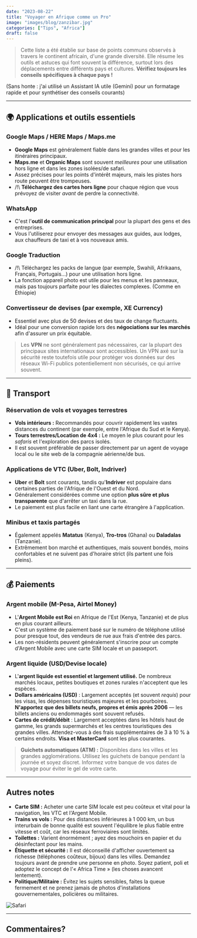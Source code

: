```yaml
---
date: "2023-08-22"
title: "Voyager en Afrique comme un Pro"
image: "images/blog/zanzibar.jpg"
categories: ["Tips", "Africa"]
draft: false
---
```


> Cette liste a été établie sur base de points communs observés à travers le continent africain, d'une grande diversité.
Elle résume les outils et astuces qui font souvent la différence, surtout lors des déplacements entre différents pays et cultures. **Vérifiez toujours les conseils spécifiques à chaque pays !**

(Sans honte : j'ai utilisé un Assistant IA utile (Gemini) pour un formatage rapide et pour synthétiser des conseils courants)

---

## 🌍 Applications et outils essentiels

### Google Maps / HERE Maps / Maps.me
- **Google Maps** est généralement fiable dans les grandes villes et pour les itinéraires principaux.
- **Maps.me** et **Organic Maps** sont souvent *meilleures* pour une utilisation hors ligne et dans les zones isolées/de safari.
- Assez précises pour les points d'intérêt majeurs, mais les pistes hors route peuvent être trompeuses.
- /!\ **Téléchargez des cartes hors ligne** pour chaque région que vous prévoyez de visiter *avant* de perdre la connectivité.

### WhatsApp
- C'est l'**outil de communication principal** pour la plupart des gens et des entreprises.
- Vous l'utiliserez pour envoyer des messages aux guides, aux lodges, aux chauffeurs de taxi et à vos nouveaux amis.

### Google Traduction
- /!\ Téléchargez les packs de langue (par exemple, Swahili, Afrikaans, Français, Portugais...) pour une utilisation hors ligne.
- La fonction appareil photo est utile pour les menus et les panneaux, mais pas toujours parfaite pour les dialectes complexes. (Comme en Éthiopie)

### Convertisseur de devises (par exemple, XE Currency)
- Essentiel avec plus de 50 devises et des taux de change fluctuants.
- Idéal pour une conversion rapide lors des **négociations sur les marchés** afin d'assurer un prix équitable.

> Les **VPN** ne sont généralement pas nécessaires, car la plupart des principaux sites internationaux sont accessibles. Un VPN axé sur la sécurité reste toutefois utile pour protéger vos données sur des réseaux Wi-Fi publics potentiellement non sécurisés, ce qui arrive souvent.

---

## 🚗 Transport

### Réservation de vols et voyages terrestres
- **Vols intérieurs :** Recommandés pour couvrir rapidement les vastes distances du continent (par exemple, entre l'Afrique du Sud et le Kenya).
- **Tours terrestres/Location de 4x4 :** Le moyen le plus courant pour les *safaris* et l'exploration des parcs isolés.
- Il est souvent préférable de passer directement par un agent de voyage local ou le site web de la compagnie aérienne/de bus.

### Applications de VTC (Uber, Bolt, Indriver)
- **Uber** et **Bolt** sont courants, tandis qu'**Indriver** est populaire dans certaines parties de l'Afrique de l'Ouest et du Nord.
- Généralement considérées comme une option **plus sûre et plus transparente** que d'arrêter un taxi dans la rue.
- Le paiement est plus facile en liant une carte étrangère à l'application.

### Minibus et taxis partagés
- Également appelés **Matatus** (Kenya), **Tro-tros** (Ghana) ou **Daladalas** (Tanzanie).
- Extrêmement bon marché et authentiques, mais souvent bondés, moins confortables et ne suivent pas d'horaire strict (ils partent une fois pleins).

---

## 💰 Paiements

### Argent mobile (M-Pesa, Airtel Money)
- L'**Argent Mobile est Roi** en Afrique de l'Est (Kenya, Tanzanie) et de plus en plus courant ailleurs.
- C'est un système de paiement basé sur le numéro de téléphone utilisé pour presque tout, des vendeurs de rue aux frais d'entrée des parcs.
- Les non-résidents peuvent généralement s'inscrire pour un compte d'Argent Mobile avec une carte SIM locale et un passeport.

### Argent liquide (USD/Devise locale)
- L'**argent liquide est essentiel et largement utilisé.** De nombreux marchés locaux, petites boutiques et zones rurales n'acceptent que les espèces.
- **Dollars américains (USD)** : Largement acceptés (et souvent *requis*) pour les visas, les dépenses touristiques majeures et les pourboires. **N'apportez que des billets neufs, propres et émis après 2006** — les billets anciens ou endommagés sont souvent refusés.
- **Cartes de crédit/débit** : Largement acceptées dans les hôtels haut de gamme, les grands supermarchés et les centres touristiques des grandes villes. Attendez-vous à des frais supplémentaires de 3 à 10 % à certains endroits. **Visa et MasterCard** sont les plus courantes.

> **Guichets automatiques (ATM) :** Disponibles dans les villes et les grandes agglomérations. Utilisez les guichets de banque pendant la journée et soyez discret.
> Informez votre banque de vos dates de voyage pour éviter le gel de votre carte.

---

## Autres notes

- **Carte SIM :** Acheter une carte SIM locale est peu coûteux et vital pour la navigation, les VTC et l'Argent Mobile.
- **Trains vs vols :** Pour des distances inférieures à 1 000 km, un bus interurbain de bonne qualité est souvent l'équilibre le plus fiable entre vitesse et coût, car les réseaux ferroviaires sont limités.
- **Toilettes :** Varient énormément ; ayez des mouchoirs en papier et du désinfectant pour les mains.
- **Étiquette et sécurité :** Il est déconseillé d'afficher ouvertement sa richesse (téléphones coûteux, bijoux) dans les villes. Demandez toujours avant de prendre une personne en photo. Soyez patient, poli et adoptez le concept de l'« Africa Time » (les choses avancent lentement).
- **Politique/Militaire :** Évitez les sujets sensibles, faites la queue fermement et ne prenez jamais de photos d'installations gouvernementales, policières ou militaires.

![Safari](images/blog/tanzania.jpg)

---
Commentaires?
---